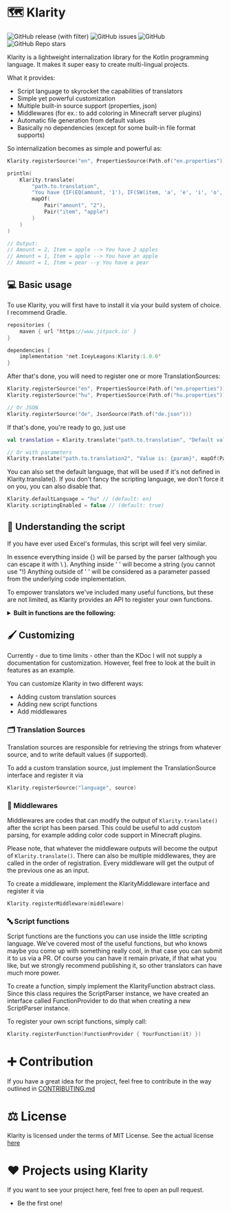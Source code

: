 # 🗺️ Klarity
![GitHub release (with filter)](https://img.shields.io/github/v/release/IceyLeagons/Klarity?style=flat-square)
![GitHub issues](https://img.shields.io/github/issues-raw/IceyLeagons/Klarity?style=flat-square)
![GitHub](https://img.shields.io/github/license/IceyLeagons/Klarity?style=flat-square)
![GitHub Repo stars](https://img.shields.io/github/stars/IceyLeagons/Klarity?style=flat-square)




Klarity is a lightweight internalization library for the Kotlin programming language.
It makes it super easy to create multi-lingual projects.

What it provides:
 - Script language to skyrocket the capabilities of translators
 - Simple yet powerful customization
 - Multiple built-in source support (properties, json)
 - Middlewares (for ex.: to add coloring in Minecraft server plugins)
 - Automatic file generation from default values
 - Basically no dependencies (except for some built-in file format supports)

So internalization becomes as simple and powerful as: 
```kotlin
Klarity.registerSource("en", PropertiesSource(Path.of("en.properties")))

println(
    Klarity.translate(
        "path.to.translation",
        "You have {IF(EQ(amount, '1'), IF(SW(item, 'a', 'e', 'i', 'o', 'u'), 'an', 'a'), amount)} {item}{IF(GT(amount, '1'), 's', '')}",
        mapOf(
            Pair("amount", "2"),
            Pair("item", "apple")
        )
    )
)

// Output:
// Amount = 2, Item = apple --> You have 2 apples
// Amount = 1, Item = apple --> You have an apple
// Amount = 1, Item = pear --y You have a pear
```

## 💻 Basic usage

To use Klarity, you will first have to install it via your build system of choice. I recommend Gradle.
```kotlin
repositories {
    maven { url 'https://www.jitpack.io' }
}

dependencies {
    implementation 'net.IceyLeagons:Klarity:1.0.0'
}
```

After that's done, you will need to register one or more TranslationSources:
```kotlin
Klarity.registerSource("en", PropertiesSource(Path.of("en.properties")))
Klarity.registerSource("hu", PropertiesSource(Path.of("hu.properties")))

// Or JSON
Klarity.registerSource("de", JsonSource(Path.of("de.json")))
```

If that's done, you're ready to go, just use
```kotlin
val translation = Klarity.translate("path.to.translation", "Default value")

// Or with parameters
Klarity.translate("path.to.translation2", "Value is: {param}", mapOf(Pair("param", "something")))
```

You can also set the default language, that will be used if it's not defined in Klarity.translate().
If you don't fancy the scripting language, we don't force it on you, you can also disable that.

```kotlin
Klarity.defaultLanguage = "hu" // (default: en)
Klarity.scriptingEnabled = false // (default: true)
```

## 📜 Understanding the script
If you have ever used Excel's formulas, this script will feel very similar.

In essence everything inside {} will be parsed by the parser (although you can escape it with \ ).
Anything inside ' ' will become a string (you cannot use "!)
Anything outside of ' ' will be considered as a parameter passed from the underlying code implementation.

To empower translators we've included many useful functions, but these are not limited, as Klarity
provides an API to register your own functions.

<details>
    <summary><strong>Built in functions are the following:</strong></summary>

| Functions                 | Type       | Return              | Description                                                                                                                                              |
|---------------------------|------------|---------------------|----------------------------------------------------------------------------------------------------------------------------------------------------------|
| **FALSE**()                   | Constants  | Bool                | Boolean false                                                                                                                                            |
| **TRUE**()                    | Constants  | Bool                | Boolean true                                                                                                                                             |
| **AND**(bool...)              | Logic      | Bool                | If all of the values inside the AND function are true, the function will return true.                                                                    |
| **IF**(condition, pass, else) | Logic      | String or Int       | If statement, the first argument is the condition, second will get executed if the condition returns true, otherwise the 3rd argument will get executed. |
| **NOT**(bool)                 | Logic      | Bool                | Inverts the boolean value inside the function.                                                                                                           |
| **OR**(bool...)               | Logic      | Bool                | If any of the values are true, the function will return true, false otherwise.                                                                           |
| **GTEQ**(int, int)            | Check      | Bool                | Checks whether the first argument is greater than, or equal to the second one. Returns true/false accordingly.                                           |
| **GT**(int, int)              | Check      | Bool                | Checks whether the first argument is greater than the second one. Returns true/false accordingly.                                                        |
| **LTEQ**(int, int)            | Check      | Bool                | Checks whether the first argument is less than, or equal to the second one. Returns true/false accordingly.                                              |
| **LT**(int, int)              | Check      | Bool                | Checks whether the first argument is less than the second one. Returns true/false accordingly.                                                           |
| **EW**(string, string...)     | Check      | Bool                | Checks whether the first argument ends with any of the following arguments. Returns true/false accordingly.                                              |
| **SW**(string, string...)     | Check      | Bool                | Checks whether the first argument starts with any of the following arguments. Returns true/false accordingly.                                            |
| **EQ**(any, any)              | Check      | Bool                | Checks whether the two parameters equal. Returns true if they are equal, false otherwise.                                                                |
| **NE**(any, any)              | Check      | Bool                | Checks whether the two parameters are not equal. Returns true if they are not equal, false otherwise.                                                    |
| **ISEMPTY**(string)           | Check      | Bool                | Returns true if the given string argument is empty (contains no characters)                                                                              |
| **ADD**(int, int)             | Arithmetic | Int                 | Adds the two integers together.                                                                                                                          |
| **SUB**(int, int)             | Arithmetic | Int                 | Subtracts the second integer from the first one.                                                                                                         |
| **MUL**(int, int)             | Arithmetic | Int                 | Multiplies the two integers.                                                                                                                             |
| **DIV**(int, int)             | Arithmetic | Int                 | Divides the first integer with the second one.                                                                                                           |
| **MOD**(int, int)             | Arithmetic | Int                 | Modulus operation. Calculates the remainder of truncating division of the first integer by the second one                                                |
| **CONCAT**(any...)            | Utility    | String              | Concatenates the arguments together.                                                                                                                     |
| **JOIN**(string, any...)      | Utility    | String              | Creates a string from all the elements separated using separator (first argument).                                                                       |
| **RANDOM**(any...)            | Utility    | String, Int or Bool | Picks a random argument and returns it.                                                                                                                  |

</details>


## 🖌️ Customizing
Currently - due to time limits - other than the KDoc I will not supply a documentation for customization.
However, feel free to look at the built in features as an example.

You can customize Klarity in two different ways:
 - Adding custom translation sources
 - Adding new script functions
 - Add middlewares

### 🗂️ Translation Sources

Translation sources are responsible for retrieving the strings from whatever source, and to write default values (if supported).

To add a custom translation source, just implement the TranslationSource interface and register it via
```kotlin
Klarity.registerSource("language", source)
```

### 📡 Middlewares
Middlewares are codes that can modify the output of `Klarity.translate()` after the script has been parsed.
This could be useful to add custom parsing, for example adding color code support in Minecraft plugins.

Please note, that whatever the middleware outputs will become the output of `Klarity.translate()`. There can also be multiple middlewares, they are
called in the order of registration. Every middleware will get the output of the previous one as an input.

To create a middleware, implement the KlarityMiddleware interface and register it via
```kotlin
Klarity.registerMiddleware(middleware)
```

### 🔤 Script functions

Script functions are the functions you can use inside the little scripting language. We've covered most of the useful functions, but who knows
maybe you come up with something really cool, in that case you can submit it to us via a PR. Of course you can have it remain private, if that what
you like, but we strongly recommend publishing it, so other translators can have much more power.

To create a function, simply implement the KlarityFunction abstract class. Since this class requires the ScriptParser instance, we have created an interface
called FunctionProvider to do that when creating a new ScriptParser instance.

To register your own script functions, simply call:

```kotlin
Klarity.registerFunction(FunctionProvider { YourFunction(it) })
```

# ➕ Contribution
If you have a great idea for the project, feel free to contribute in the way outlined in [CONTRIBUTING.md](https://github.com/IceyLeagons/Klarity/blob/master/CONTRIBUTING.md)

# ⚖️ License
Klarity is licensed under the terms of MIT License.
See the actual license [here](https://github.com/IceyLeagons/Klarity/blob/master/LICENSE)

# ❤️ Projects using Klarity
If you want to see your project here, feel free to open an pull request.

- Be the first one!
